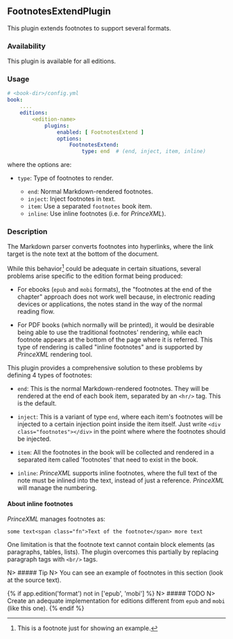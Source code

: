 ## FootnotesExtendPlugin

This plugin extends footnotes to support several formats.

### Availability

This plugin is available for all editions.

### Usage

~~~.yaml
# <book-dir>/config.yml 
book:
    ....
    editions:
        <edition-name>
            plugins:
                enabled: [ FootnotesExtend ]       
                options:
                    FootnotesExtend:
                        type: end  # (end, inject, item, inline)  
~~~ 

where the options are:

- `type`: Type of footnotes to render. 

    - `end`: Normal Markdown-rendered footnotes.
    - `inject`: Inject footnotes in text.
    - `item`: Use a separated `footnotes` book item.
    - `inline`: Use inline footnotes (i.e. for *PrinceXML*).   

### Description

The Markdown parser converts footnotes into hyperlinks, where the link target 
is the note text at the bottom of the document.

While this behavior[^note1a] could be adequate in certain situations, several
problems arise specific to the edition format being produced:

- For ebooks (`epub` and `mobi` formats), the "footnotes at the end of the chapter" 
  approach does not work well because, in electronic reading devices or applications,
  the notes stand in the way of the normal reading flow.

- For PDF books (which normally will be printed), it would be desirable
  being able to use the traditional footnotes' rendering, while each footnote
  appears at the bottom of the page where it is referred. This type of rendering
  is called "inline footnotes" and is supported by *PrinceXML* rendering tool.
  
This plugin provides a comprehensive solution to these problems by defining
4 types of footnotes:

- `end`: This is the normal Markdown-rendered footnotes. 
  They will be rendered at the end of each book item, separated by an `<hr/>` tag.
  This is the default.

- `inject`: This is a variant of type `end`, where each item's footnotes will be 
   injected to a certain injection point inside the item itself.
   Just write `<div class="footnotes"></div>` in the point where where the 
   footnotes should be injected.

- `item`: All the footnotes in the book will be collected and rendered in a separated 
   item called 'footnotes' that need to exist in the book.

- `inline`: *PrinceXML* supports inline footnotes, where the full text of the note must 
   be inlined into the text, instead of just a reference. *PrinceXML* will manage the 
   numbering.   

#### About inline footnotes
 
*PrinceXML* manages footnotes as:
 
~~~.htmml
some text<span class="fn">Text of the footnote</span> more text 
~~~
 
One limitation is that the footnote text cannot contain block elements (as paragraphs, 
tables, lists). The plugin overcomes this partially by replacing paragraph tags with 
`<br/>` tags.

N> ##### Tip
N> You can see an example of footnotes in this section (look at the source text).

{% if app.edition('format') not in ['epub', 'mobi'] %}
N> ##### TODO
N> Create an adequate implementation for editions different from `epub` and `mobi` (like this one).
{% endif %}

[^note1a]: This is a footnote just for showing an example.

[^note2a]: Another footnote, also with dummy text just to have something to work with .

